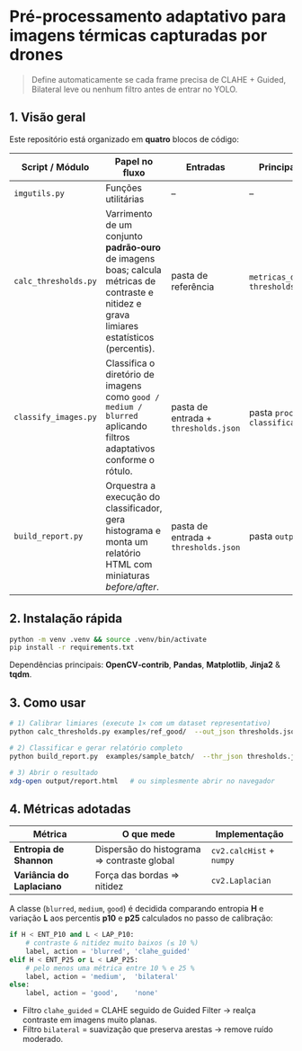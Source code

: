 # Pré-processamento adaptativo para imagens térmicas capturadas por drones  
> Define automaticamente se cada frame precisa de CLAHE + Guided, Bilateral leve ou nenhum filtro antes de entrar no YOLO.


## 1. Visão geral

Este repositório está organizado em **quatro** blocos de código:

| Script / Módulo      | Papel no fluxo                                                                                                                                  | Entradas                             | Principais saídas                                                |
| -------------------- | ----------------------------------------------------------------------------------------------------------------------------------------------- | ------------------------------------ | ---------------------------------------------------------------- |
| `imgutils.py`        | Funções utilitárias                                                                                                  | –                                    | –                                                                |
| `calc_thresholds.py` | Varrimento de um conjunto **padrão‑ouro** de imagens boas; calcula métricas de contraste e nitidez e grava limiares estatísticos (percentis). | pasta de referência                  | `metricas_dataset.csv`, `thresholds.json`                        |
| `classify_images.py` | Classifica o diretório de imagens como `good / medium / blurred` aplicando filtros adaptativos conforme o rótulo.                    | pasta de entrada + `thresholds.json` | pasta `processed/`, `classificacao.csv`                          |
| `build_report.py`    | Orquestra a execução do classificador, gera histograma e monta um relatório HTML com miniaturas *before/after*.                                 | pasta de entrada + `thresholds.json` | pasta `output/` |



## 2. Instalação rápida

```bash
python -m venv .venv && source .venv/bin/activate  
pip install -r requirements.txt
```

Dependências principais: **OpenCV‑contrib**, **Pandas**, **Matplotlib**, **Jinja2** & **tqdm**.



## 3. Como usar

```bash
# 1) Calibrar limiares (execute 1× com um dataset representativo)
python calc_thresholds.py examples/ref_good/  --out_json thresholds.json

# 2) Classificar e gerar relatório completo
python build_report.py  examples/sample_batch/  --thr_json thresholds.json  --outdir output/

# 3) Abrir o resultado
xdg-open output/report.html   # ou simplesmente abrir no navegador

```

## 4. Métricas adotadas

| Métrica                     | O que mede                                 | Implementação            |
| --------------------------- | ------------------------------------------ | ------------------------ |
| **Entropia de Shannon**     | Dispersão do histograma ⇒ contraste global | `cv2.calcHist` + `numpy` |
| **Variância do Laplaciano** | Força das bordas ⇒ nitidez                 | `cv2.Laplacian`          |

A classe (`blurred`, `medium`, `good`) é decidida comparando entropia **H** e variação **L** aos percentis **p10** e **p25** calculados no passo de calibração:

```python
if H < ENT_P10 and L < LAP_P10:
    # contraste & nitidez muito baixos (≤ 10 %)
    label, action = 'blurred', 'clahe_guided'
elif H < ENT_P25 or L < LAP_P25:
    # pelo menos uma métrica entre 10 % e 25 %
    label, action = 'medium',  'bilateral'
else:
    label, action = 'good',    'none'
```

* Filtro `clahe_guided` = CLAHE seguido de Guided Filter → realça contraste em imagens muito planas.
* Filtro `bilateral`   = suavização que preserva arestas → remove ruído moderado.